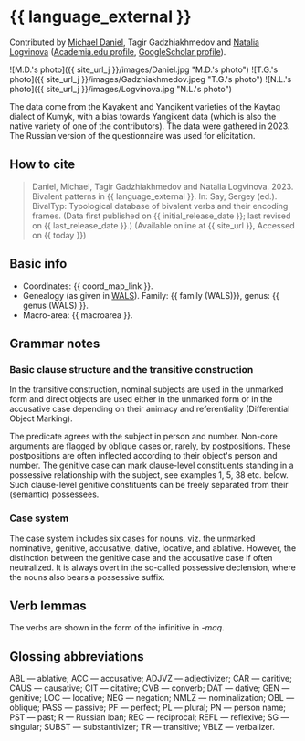 # {{ language_external }}
Contributed by [Michael Daniel](https://mishadaniel.github.io/), Tagir Gadzhiakhmedov and [Natalia Logvinova](https://iling.spb.ru/persons/logvinova-natalya-nikolaevna) ([Academia.edu profile](https://independent.academia.edu/NLogvinova), [GoogleScholar profile](https://scholar.google.com/citations?user=5gh5RK8AAAAJ&hl=de)). 

![M.D.'s photo]({{ site_url_j }}/images/Daniel.jpg "M.D.'s photo")
![T.G.'s photo]({{ site_url_j }}/images/Gadzhiakhmedov.jpeg "T.G.'s photo")
![N.L.'s photo]({{ site_url_j }}/images/Logvinova.jpg "N.L.'s photo")

The data come from the Kayakent and Yangikent varieties of the Kaytag dialect of Kumyk, with a bias towards Yangikent data (which is also the native variety of one of the contributors). The data were gathered in 2023. The Russian version of the questionnaire was used for elicitation.

## How to cite
> Daniel, Michael, Tagir Gadzhiakhmedov and Natalia Logvinova. 2023. Bivalent patterns in {{ language_external }}. 
> In: Say, Sergey (ed.). BivalTyp: Typological database of bivalent verbs and their encoding frames. 
> (Data first published on {{ initial_release_date }}; last revised on {{ last_release_date }}.) 
> (Available online at {{ site_url }}, Accessed on {{ today }})

## Basic info
- Coordinates: {{ coord_map_link }}.
- Genealogy (as given in [WALS](https://wals.info/)). Family: {{ family (WALS)}}, genus: {{ genus (WALS) }}.
- Macro-area: {{ macroarea }}.

## Grammar notes
### Basic clause structure and the transitive construction
In the transitive construction, nominal subjects are used in the unmarked form and direct objects are used either in the unmarked form or in the accusative case depending on their animacy and referentiality (Differential Object Marking).

The predicate agrees with the subject in person and number. Non-core arguments are flagged by oblique cases or, rarely, by postpositions. These postpositions are often inflected according to their object's person and number. The genitive case can mark clause-level constituents standing in a possessive relationship with the subject, see examples 1, 5, 38 etc. below. Such clause-level genitive constituents can be freely separated from their (semantic) possessees.

### Case system
The case system includes six cases for nouns, viz. the unmarked nominative, genitive, accusative, dative, locative, and ablative. However, the distinction between the genitive case and the accusative case if often neutralized. It is always overt in the so-called possessive declension, where the nouns also bears a possessive suffix.

## Verb lemmas
The verbs are shown in the form of the infinitive in *-maq*.

## Glossing abbreviations
ABL — ablative; ACC — accusative; ADJVZ — adjectivizer; CAR — caritive; CAUS — causative; CIT — citative; CVB — converb; DAT — dative; GEN — genitive; LOC — locative; NEG — negation; NMLZ — nominalization; OBL — oblique; PASS — passive; PF — perfect; PL — plural; PN — person name; PST — past; R — Russian loan; REC — reciprocal; REFL — reflexive; SG — singular; SUBST — substantivizer; TR — transitive; VBLZ — verbalizer. 

